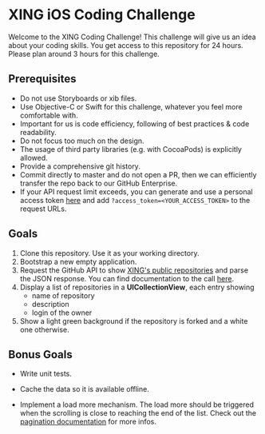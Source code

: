 XING iOS Coding Challenge
=========================

Welcome to the XING Coding Challenge! This challenge will give us an idea about your coding skills. You get access to this repository for 24 hours. Please plan around 3 hours for this challenge.


Prerequisites
----------------

- Do not use Storyboards or xib files.
- Use Objective-C or Swift for this challenge, whatever you feel more comfortable with.
- Important for us is code efficiency, following of best practices & code readability.
- Do not focus too much on the design.
- The usage of third party libraries (e.g. with CocoaPods) is explicitly allowed.
- Provide a comprehensive git history.
- Commit directly to master and do not open a PR, then we can efficiently transfer the repo back to our GitHub Enterprise.
- If your API request limit exceeds, you can generate and use a personal access token [here](https://github.com/settings/applications) and add `?access_token=<YOUR_ACCESS_TOKEN>` to the request URLs.


Goals
-----

1. Clone this repository. Use it as your working directory.
2. Bootstrap a new empty application.
3. Request the GitHub API to show [XING's public repositories][1] and parse the JSON response. You can find documentation to the call [here][3].
4. Display a list of repositories in a **UICollectionView**, each entry showing
    - name of repository
    - description
    - login of the owner
5. Show a light green background if the repository is forked and a white one otherwise.


Bonus Goals
------------

- Write unit tests.
- Cache the data so it is available offline.
- Implement a load more mechanism. The load more should be triggered when the scrolling is close to reaching the end of the list. Check out the [pagination documentation][2] for more infos.

  [1]: https://api.github.com/orgs/xing/repos
  [2]: https://developer.github.com/v3/#pagination
  [3]: https://developer.github.com/v3/repos/#list-organization-repositories

